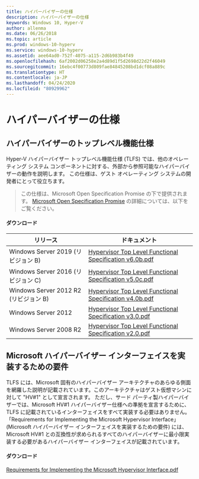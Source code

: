 ```yaml
---
title: ハイパーバイザーの仕様
description: ハイパーバイザーの仕様
keywords: Windows 10, Hyper-V
author: allenma
ms.date: 06/26/2018
ms.topic: article
ms.prod: windows-10-hyperv
ms.service: windows-10-hyperv
ms.assetid: aee64ad0-752f-4075-a115-2d6b983b4f49
ms.openlocfilehash: 6af2002d06258e2a4d89d1f5d2698d22d2f46049
ms.sourcegitcommit: 16ebc4f00773d809fae84845208bd1dcf08a889c
ms.translationtype: HT
ms.contentlocale: ja-JP
ms.lasthandoff: 04/24/2020
ms.locfileid: "80929962"
---
```

# <a name="hypervisor-specifications"></a>ハイパーバイザーの仕様

## <a name="hypervisor-top-level-functional-specification"></a>ハイパーバイザーのトップレベル機能仕様

Hyper-V ハイパーバイザー トップレベル機能仕様 (TLFS) では、他のオペレーティング システム コンポーネントに対する、外部から参照可能なハイパーバイザーの動作を説明します。 この仕様は、ゲスト オペレーティング システムの開発者にとって役立ちます。
  
> この仕様は、Microsoft Open Specification Promise の下で提供されます。  [Microsoft Open Specification Promise](https://docs.microsoft.com/openspecs/dev_center/ms-devcentlp/51a0d3ff-9f77-464c-b83f-2de08ed28134) の詳細については、以下をご覧ください。  

#### <a name="download"></a>ダウンロード
リリース | ドキュメント
--- | ---
Windows Server 2019 (リビジョン B) | [Hypervisor Top Level Functional Specification v6.0b.pdf](https://github.com/MicrosoftDocs/Virtualization-Documentation/raw/master/tlfs/Hypervisor%20Top%20Level%20Functional%20Specification%20v6.0b.pdf)
Windows Server 2016 (リビジョン C) | [Hypervisor Top Level Functional Specification v5.0c.pdf](https://github.com/MicrosoftDocs/Virtualization-Documentation/raw/live/tlfs/Hypervisor%20Top%20Level%20Functional%20Specification%20v5.0C.pdf)
Windows Server 2012 R2 (リビジョン B) | [Hypervisor Top Level Functional Specification v4.0b.pdf](https://github.com/Microsoft/Virtualization-Documentation/raw/master/tlfs/Hypervisor%20Top%20Level%20Functional%20Specification%20v4.0b.pdf)
Windows Server 2012 | [Hypervisor Top Level Functional Specification v3.0.pdf](https://github.com/Microsoft/Virtualization-Documentation/raw/master/tlfs/Hypervisor%20Top%20Level%20Functional%20Specification%20v3.0.pdf)
Windows Server 2008 R2 | [Hypervisor Top Level Functional Specification v2.0.pdf](https://github.com/Microsoft/Virtualization-Documentation/raw/master/tlfs/Hypervisor%20Top%20Level%20Functional%20Specification%20v2.0.pdf)

## <a name="requirements-for-implementing-the-microsoft-hypervisor-interface"></a>Microsoft ハイパーバイザー インターフェイスを実装するための要件

TLFS には、Microsoft 固有のハイパーバイザー アーキテクチャのあらゆる側面を網羅した説明が記載されています。このアーキテクチャはゲスト仮想マシンに対して "HV#1" として宣言されます。  ただし、サード パーティ製ハイパーバイザーでは、Microsoft HV#1 ハイパーバイザー仕様への準拠を宣言するために、TLFS に記載されているインターフェイスをすべて実装する必要はありません。 「Requirements for Implementing the Microsoft Hypervisor Interface」 (Microsoft ハイパーバイザー インターフェイスを実装するための要件) には、Microsoft HV#1 との互換性が求められるすべてのハイパーバイザーに最小限実装する必要があるハイパーバイザー インターフェイスが記載されています。

#### <a name="download"></a>ダウンロード

[Requirements for Implementing the Microsoft Hypervisor Interface.pdf](https://github.com/Microsoft/Virtualization-Documentation/raw/master/tlfs/Requirements%20for%20Implementing%20the%20Microsoft%20Hypervisor%20Interface.pdf)
